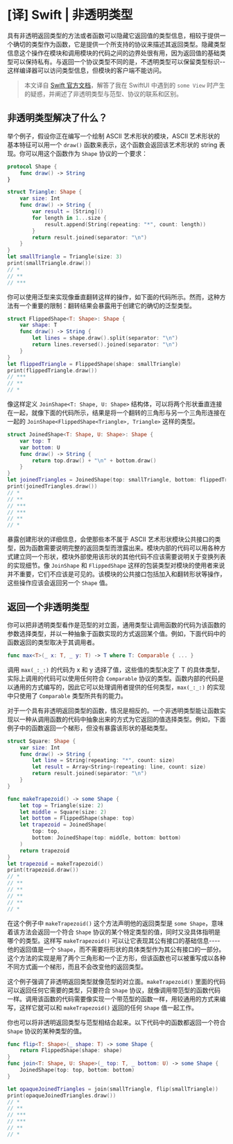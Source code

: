 # [译] Swift | 非透明类型

具有非透明返回类型的方法或者函数可以隐藏它返回值的类型信息，相较于提供一个确切的类型作为函数，它是提供一个所支持的协议来描述其返回类型。隐藏类型信息这个操作在模块和调用模块的代码之间的边界处很有用，因为返回值的基础类型可以保持私有。与返回一个协议类型不同的是，不透明类型可以保留类型标识--这样编译器可以访问类型信息，但模块的客户端不能访问。

<!--more-->

> 本文译自 [Swift 官方文档](https://docs.swift.org/swift-book/LanguageGuide/OpaqueTypes.html)，解答了我在 SwiftUI 中遇到的 `some View` 时产生的疑惑，并阐述了非透明类型与范型、协议的联系和区别。



## 非透明类型解决了什么？

举个例子，假设你正在编写一个绘制 ASCII 艺术形状的模块，ASCII 艺术形状的基本特征可以用一个 `draw()` 函数来表示，这个函数会返回该艺术形状的 string 表现。你可以用这个函数作为 `Shape` 协议的一个要求：

```swift
protocol Shape {
    func draw() -> String
}

struct Triangle: Shape {
    var size: Int
    func draw() -> String {
        var result = [String]()
        for length in 1...size {
            result.append(String(repeating: "*", count: length))
        }
        return result.joined(separator: "\n")
    }
}
let smallTriangle = Triangle(size: 3)
print(smallTriangle.draw())
// *
// **
// ***
```

你可以使用泛型来实现像垂直翻转这样的操作，如下面的代码所示。然而，这种方法有一个重要的限制：翻转结果会暴露用于创建它的确切的泛型类型。

```swift
struct FlippedShape<T: Shape>: Shape {
    var shape: T
    func draw() -> String {
        let lines = shape.draw().split(separator: "\n")
        return lines.reversed().joined(separator: "\n")
    }
}
let flippedTriangle = FlippedShape(shape: smallTriangle)
print(flippedTriangle.draw())
// ***
// **
// *
```

像这样定义 `JoinShape<T: Shape, U: Shape>` 结构体，可以将两个形状垂直连接在一起，就像下面的代码所示，结果是将一个翻转的三角形与另一个三角形连接在一起的 `JoinShape<FlippedShape<Triangle>, Triangle>` 这样的类型。

```swift
struct JoinedShape<T: Shape, U: Shape>: Shape {
    var top: T
    var bottom: U
    func draw() -> String {
        return top.draw() + "\n" + bottom.draw()
    }
}
let joinedTriangles = JoinedShape(top: smallTriangle, bottom: flippedTriangle)
print(joinedTriangles.draw())
// *
// **
// ***
// ***
// **
// *
```

暴露创建形状的详细信息，会使那些本不属于 ASCII 艺术形状模块公共接口的类型，因为函数需要说明完整的返回类型而泄露出来。模块内部的代码可以用各种方式建立同一个形状，模块外部使用该形状的其他代码不应该需要说明关于变换列表的实现细节。像 `JoinShape` 和 `FlippedShape` 这样的包装类型对模块的使用者来说并不重要，它们不应该是可见的。该模块的公共接口包括加入和翻转形状等操作，这些操作应该会返回另一个 `Shape` 值。



## 返回一个非透明类型

你可以把非透明类型看作是范型的对立面，通用类型让调用函数的代码为该函数的参数选择类型，并以一种抽象于函数实现的方式返回某个值。例如，下面代码中的函数返回的类型取决于其调用者。

```swift
func max<T>(_ x: T, _ y: T) -> T where T: Comparable { ... }
```

调用 `max(_:_:)` 的代码为 x 和 y 选择了值，这些值的类型决定了 T 的具体类型，实际上调用的代码可以使用任何符合 `Comparable` 协议的类型。函数内部的代码是以通用的方式编写的，因此它可以处理调用者提供的任何类型，`max(_:_:)` 的实现中只使用了 `Comparable` 类型所共有的能力。

对于一个具有非透明返回类型的函数，情况是相反的。一个非透明类型能让函数实现以一种从调用函数的代码中抽象出来的方式为它返回的值选择类型。例如，下面例子中的函数返回一个梯形，但没有暴露该形状的基础类型。

```swift
struct Square: Shape {
    var size: Int
    func draw() -> String {
        let line = String(repeating: "*", count: size)
        let result = Array<String>(repeating: line, count: size)
        return result.joined(separator: "\n")
    }
}

func makeTrapezoid() -> some Shape {
    let top = Triangle(size: 2)
    let middle = Square(size: 2)
    let bottom = FlippedShape(shape: top)
    let trapezoid = JoinedShape(
        top: top,
        bottom: JoinedShape(top: middle, bottom: bottom)
    )
    return trapezoid
}
let trapezoid = makeTrapezoid()
print(trapezoid.draw())
// *
// **
// **
// **
// **
// *
```

在这个例子中 `makeTrapezoid()` 这个方法声明他的返回类型是 `some Shape`，意味着该方法会返回一个符合 `Shape` 协议的某个特定类型的值，同时又没具体指明是哪个的类型。这样写 `makeTrapezoid()` 可以让它表现其公有接口的基础信息----他的返回值是一个 `Shape`，而不需要将形状的具体类型作为其公有接口的一部分。这个方法的实现是用了两个三角形和一个正方形，但该函数也可以被重写成以各种不同方式画一个梯形，而且不会改变他的返回类型。

这个例子强调了非透明返回类型就像范型的对立面。`makeTrapezoid()` 里面的代码可以返回任何它需要的类型，只要符合 `Shape` 协议，就像调用带范型的函数代码一样。调用该函数的代码需要像实现一个带范型的函数一样，用较通用的方式来编写，这样它就可以和 `makeTrapezoid()` 返回的任何 `Shape` 值一起工作。

你也可以将非透明返回类型与范型相结合起来。以下代码中的函数都返回一个符合 `Shape` 协议的某种类型的值。

```swift
func flip<T: Shape>(_ shape: T) -> some Shape {
    return FlippedShape(shape: shape)
}
func join<T: Shape, U: Shape>(_ top: T, _ bottom: U) -> some Shape {
    JoinedShape(top: top, bottom: bottom)
}

let opaqueJoinedTriangles = join(smallTriangle, flip(smallTriangle))
print(opaqueJoinedTriangles.draw())
// *
// **
// ***
// ***
// **
// *
```















